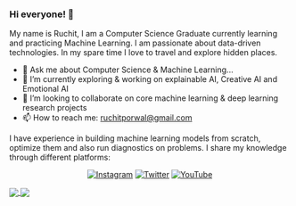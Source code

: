 ### Hi everyone! 👋

<!--
**ruchit687/ruchit687** is a ✨ _special_ ✨ repository because its `README.md` (this file) appears on your GitHub profile.
-->
My name is Ruchit, I am a Computer Science Graduate currently learning and practicing Machine Learning.
I am passionate about data-driven technologies. In my spare time I love to travel and explore hidden places.

<!-- ![inspiringbrains] (https://github.com/coding-ai/coding-ai/blob/master/IMG_4545.JPG) 
-->

- 💬 Ask me about Computer Science & Machine Learning...
- 🌱 I’m currently exploring & working on explainable AI, Creative AI and Emotional AI
- 👯 I’m looking to collaborate on core machine learning & deep learning research projects
- 📫 How to reach me: ruchitporwal@gmail.com

I have experience in building machine learning models from scratch, optimize them and also run diagnostics on problems. I share my knowledge through different platforms:
<p align="center">
  <a href="https://www.instagram.com/inspiringbrains/"><img src="https://img.shields.io/badge/Instagram--_.svg?style=social&logo=instagram" alt="Instagram"></a>
  <a href="https://twitter.com/ruchit687/"><img src="https://img.shields.io/twitter/url?label=Twitter&style=social&url=https%3A%2F%2Ftwitter.com%2Fruchit687%2F" alt="Twitter"></a>
  <a href="https://www.youtube.com/channel/UC39AcNyG3Phn8Owo_-sNAtw?view_as=subscriber"><img src="https://img.shields.io/badge/YouTube--_.svg?style=social&logo=youtube" alt="YouTube"></a>
</p>

<!-- [![ReadMe Card](https://github-readme-stats.vercel.app/api/pin/?username=ruchit687&repo=)](https://github.com/ruchit687/github-readme-stats)
-->

<a href='https://github.com/ruchit687/github-readme-stats'>
  <img align='center' src="https://github-readme-stats.vercel.app/api?username=ruchit687&count_private=true&show_icons=true&hide=issues,contribs" />
</a>

<a href='https://github.com/ruchit687/github-readme-stats'>
  <img align='center' src="https://github-readme-stats.vercel.app/api/top-langs/?username=ruchit687&layout=compact&hide=Jupyter%20Notebook" />
</a>
